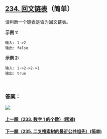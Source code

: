 ## [234. 回文链表](https://leetcode-cn.com/problems/palindrome-linked-list/)（简单）

请判断一个链表是否为回文链表。

**示例 1:**

```
输入: 1->2
输出: false
```

**示例 2:**

```
输入: 1->2->2->1
输出: true
```

<br/>

### 答案：













![](https://img-blog.csdnimg.cn/20200807155236311.png)

#### [上一题（233. 数字 1 的个数）(困难)](https://github.com/sdwwld/leetCode/blob/master/src/main/java/com/wld/java/leetcode/leetCode0233.md)

#### [下一题（235. 二叉搜索树的最近公共祖先）(简单)](https://github.com/sdwwld/leetCode/blob/master/src/main/java/com/wld/java/leetcode/leetCode0235.md)